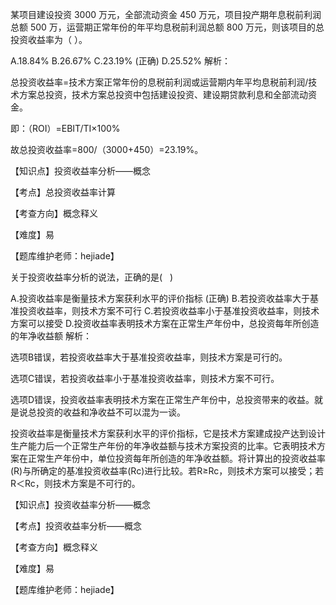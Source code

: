 <p>某项目建设投资 3000 万元，全部流动资金 450 万元，项目投产期年息税前利润总额 500 万，运营期正常年份的年平均息税前利润总额 800 万元，则该项目的总投资收益率为（ ）。</p>
A.18.84%
B.26.67%
C.23.19%  (正确)
D.25.52%
解析：<p>总投资收益率=技术方案正常年份的息税前利润或运营期内年平均息税前利润/技术方案总投资，技术方案总投资中包括建设投资、建设期贷款利息和全部流动资金。</p><p>即：（ROI）=EBIT/TI×100%</p><p>故总投资收益率=800/（3000+450）=23.19%。</p><p>【知识点】投资收益率分析——概念</p><p>【考点】总投资收益率计算</p><p>【考查方向】概念释义</p><p>【难度】易</p><p>【题库维护老师：hejiade】</p>
<p>关于投资收益率分析的说法，正确的是( &nbsp; )</p>
A.投资收益率是衡量技术方案获利水平的评价指标  (正确)
B.若投资收益率大于基准投资收益率，则技术方案不可行
C.若投资收益率小于基准投资收益率，则技术方案可以接受
D.投资收益率表明技术方案在正常生产年份中，总投资每年所创造的年净收益额
解析：<p>选项B错误，若投资收益率大于基准投资收益率，则技术方案是可行的。</p><p>选项C错误，若投资收益率小于基准投资收益率，则技术方案不可行。</p><p>选项D错误，投资收益率表明技术方案在正常生产年份中，总投资带来的收益。就是说总投资的收益和净收益不可以混为一谈。</p><p>投资收益率是衡量技术方案获利水平的评价指标，它是技术方案建成投产达到设计生产能力后一个正常生产年份的年净收益额与技术方案投资的比率。它表明技术方案在正常生产年份中，单位投资每年所创造的年净收益额。将计算出的投资收益率(R)与所确定的基准投资收益率(Rc)进行比较。若R≥Rc，则技术方案可以接受；若R＜Rc，则技术方案是不可行的。</p><p>【知识点】投资收益率分析——概念</p><p>【考点】投资收益率分析——概念</p><p>【考查方向】概念释义</p><p>【难度】易</p><p>【题库维护老师：hejiade】</p>

